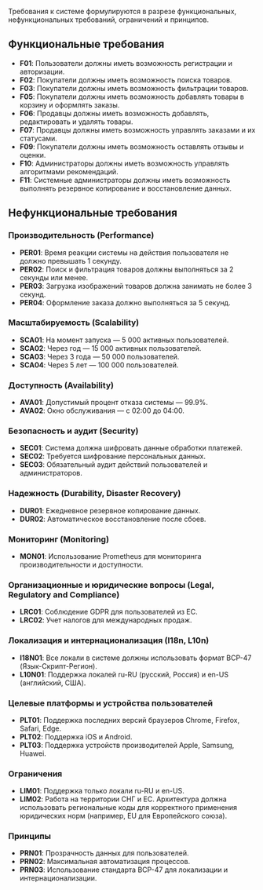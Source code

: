 
Требования к системе формулируются в разрезе функциональных, нефункциональных требований, ограничений и принципов.
## Функциональные требования

- **F01**: Пользователи должны иметь возможность регистрации и авторизации.
- **F02**: Покупатели должны иметь возможность поиска товаров.
- **F03**: Покупатели должны иметь возможность фильтрации товаров.
- **F05**: Покупатели должны иметь возможность добавлять товары в корзину и оформлять заказы.
- **F06**: Продавцы должны иметь возможность добавлять, редактировать и удалять товары.
- **F07**: Продавцы должны иметь возможность управлять заказами и их статусами.
- **F09**: Покупатели должны иметь возможность оставлять отзывы и оценки.
- **F10**: Администраторы должны иметь возможность управлять алгоритмами рекомендаций.
- **F11**: Системные администраторы должны иметь возможность выполнять резервное копирование и восстановление данных.

## Нефункциональные требования

### Производительность (Performance)
- **PER01**: Время реакции системы на действия пользователя не должно превышать 1 секунду.
- **PER02**: Поиск и фильтрация товаров должны выполняться за 2 секунды или менее.
- **PER03**: Загрузка изображений товаров должна занимать не более 3 секунд.
- **PER04**: Оформление заказа должно выполняться за 5 секунд.

### Масштабируемость (Scalability)
- **SCA01**: На момент запуска — 5 000 активных пользователей.
- **SCA02**: Через год — 15 000 активных пользователей.
- **SCA03**: Через 3 года — 50 000 пользователей.
- **SCA04**: Через 5 лет — 100 000 пользователей.

### Доступность (Availability)
- **AVA01**: Допустимый процент отказа системы — 99.9%.
- **AVA02**: Окно обслуживания — с 02:00 до 04:00.

### Безопасность и аудит (Security)
- **SEC01**: Система должна шифровать данные обработки платежей.
- **SEC02**: Требуется шифрование персональных данных.
- **SEC03**: Обязательный аудит действий пользователей и администраторов.

### Надежность (Durability, Disaster Recovery)
- **DUR01**: Ежедневное резервное копирование данных.
- **DUR02**: Автоматическое восстановление после сбоев.

### Мониторинг (Monitoring)
- **MON01**: Использование Prometheus для мониторинга производительности и доступности.

### Организационные и юридические вопросы (Legal, Regulatory and Compliance)
- **LRC01**: Соблюдение GDPR для пользователей из ЕС.
- **LRC02**: Учет налогов для международных продаж.

### Локализация и интернационализация (I18n, L10n)
- **I18N01**: Все локали в системе должны использовать формат BCP-47 (Язык-Скрипт-Регион).
- **L10N01**: Поддержка локалей ru-RU (русский, Россия) и en-US (английский, США).

### Целевые платформы и устройства пользователей
- **PLT01**: Поддержка последних версий браузеров Chrome, Firefox, Safari, Edge.
- **PLT02**: Поддержка iOS и Android.
- **PLT03**: Поддержка устройств производителей Apple, Samsung, Huawei.

### Ограничения
- **LIM01**: Поддержка только локали ru-RU и en-US.
- **LIM02**: Работа на территории СНГ и ЕС. Архитектура должна использовать региональные коды для корректного применения юридических норм (например, EU для Европейского союза).

### Принципы
- **PRN01**: Прозрачность данных для пользователей.
- **PRN02**: Максимальная автоматизация процессов.
- **PRN03**: Использование стандарта BCP-47 для локализации и интернационализации.